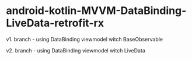 # android-kotlin-MVVM-DataBinding-LiveData-retrofit-rx

v1. branch - using DataBinding viewmodel witch BaseObservable

v2. branch - using DataBinding viewmodel witch LiveData
